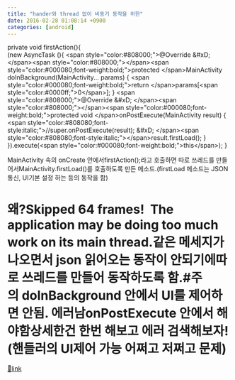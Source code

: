 ```yaml
---
title: "hander와 thread 없이 비동기 동작을 위한"
date: 2016-02-28 01:08:14 +0900
categories: [android]
---
```


private void firstAction(){  
    (new AsyncTask <mainactivity mainactivity="" void="">(){  &#xD;
&lt;span style="color:#808000;"&gt;@Override  &amp;#xD;
&lt;/span&gt;&lt;span style="color:#808000;"&gt;&lt;/span&gt;&lt;span style="color:#000080;font-weight:bold;"&gt;protected &lt;/span&gt;MainActivity doInBackground(MainActivity... params) {  &#xD;
&lt;span style="color:#000080;font-weight:bold;"&gt;return &lt;/span&gt;params[&lt;span style="color:#0000ff;"&gt;0&lt;/span&gt;];  &#xD;
        }  &#xD;
  &#xD;
&lt;span style="color:#808000;"&gt;@Override  &amp;#xD;
&lt;/span&gt;&lt;span style="color:#808000;"&gt;&lt;/span&gt;&lt;span style="color:#000080;font-weight:bold;"&gt;protected void &lt;/span&gt;onPostExecute(MainActivity result) {  &#xD;
&lt;span style="color:#808080;font-style:italic;"&gt;//super.onPostExecute(result);  &amp;#xD;
&lt;/span&gt;&lt;span style="color:#808080;font-style:italic;"&gt;&lt;/span&gt;result.firstLoad();  &#xD;
        }  &#xD;
  &#xD;
    }).execute(&lt;span style="color:#000080;font-weight:bold;"&gt;this&lt;/span&gt;);  &#xD;
}</mainactivity>

  
MainActivity 속의 onCreate 안에서firstAction();라고 호출하면 따로 쓰레드를 만들어서MainActivity.firstLoad()를 호출하도록 만든 메소드.(firstLoad 메소드는 JSON통신, UI기본 설정 하는 등의 동작을 함)  
# 왜?Skipped 64 frames!  The application may be doing too much work on its main thread.같은 메세지가 나오면서 json 읽어오는 동작이 안되기에따로 쓰레드를 만들어 동작하도록 함.#주의 doInBackground 안에서 UI를 제어하면 안됨. 에러남onPostExecute 안에서 해야함상세한건 한번 해보고 에러 검색해보자!(핸들러의 UI제어 가능 어쩌고 저쩌고 문제)


[🔗link](http://www.mins01.com/mh/tech/read/987)